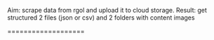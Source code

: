 Aim: scrape data from rgol and upload it to cloud storage.
Result: get structured 2 files (json or csv) and 2 folders with content images

===================
